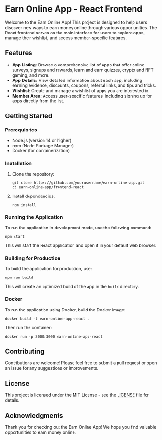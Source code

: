 # Earn Online App - React Frontend

Welcome to the Earn Online App! This project is designed to help users discover new ways to earn money online through various opportunities. The React frontend serves as the main interface for users to explore apps, manage their wishlist, and access member-specific features.

## Features

- **App Listing**: Browse a comprehensive list of apps that offer online surveys, signups and rewards, learn and earn quizzes, crypto and NFT gaming, and more.
- **App Details**: View detailed information about each app, including earning evidence, discounts, coupons, referral links, and tips and tricks.
- **Wishlist**: Create and manage a wishlist of apps you are interested in.
- **Member Area**: Access user-specific features, including signing up for apps directly from the list.

## Getting Started

### Prerequisites

- Node.js (version 14 or higher)
- npm (Node Package Manager)
- Docker (for containerization)

### Installation

1. Clone the repository:
   ```
   git clone https://github.com/yourusername/earn-online-app.git
   cd earn-online-app/frontend-react
   ```

2. Install dependencies:
   ```
   npm install
   ```

### Running the Application

To run the application in development mode, use the following command:
```
npm start
```
This will start the React application and open it in your default web browser.

### Building for Production

To build the application for production, use:
```
npm run build
```
This will create an optimized build of the app in the `build` directory.

### Docker

To run the application using Docker, build the Docker image:
```
docker build -t earn-online-app-react .
```
Then run the container:
```
docker run -p 3000:3000 earn-online-app-react
```

## Contributing

Contributions are welcome! Please feel free to submit a pull request or open an issue for any suggestions or improvements.

## License

This project is licensed under the MIT License - see the [LICENSE](../LICENSE) file for details.

## Acknowledgments

Thank you for checking out the Earn Online App! We hope you find valuable opportunities to earn money online.